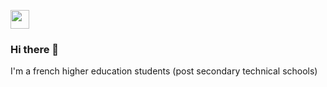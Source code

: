 <a href="https://www.linkedin.com/in/marcel-lhote"><img height="30" src="https://github.com/LhoMars/LhoMars/blob/main/icon/linkedin.png?raw=true"></a>
             
### Hi there 👋

I'm a french higher education students (post secondary technical schools)


<!--
Here are some ideas to get you started:

- 🔭 I’m currently working on ...
- 🌱 I’m currently learning ...
- 👯 I’m looking to collaborate on ...
- 🤔 I’m looking for help with ...
- 💬 Ask me about ...
- 📫 How to reach me: ...
- 😄 Pronouns: ...
- ⚡ Fun fact: ...
-->
